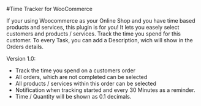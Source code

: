 #Time Tracker for WooCommerce

If your using Woocommerce as your Online Shop and you have time based products and services, this plugin is for you!
It lets you easely select customers and products / services. Track the time you spend for this customer.
To every Task, you can add a Description, wich will show in the Orders details.  

Version 1.0:
- Track the time you spend on a customers order
- All orders, which are not completed can be selected
- All products / services within this order can be selected
- Notification when tracking started and every 30 Minutes as a reminder.
- Time / Quantity will be shown as 0.1 decimals.
